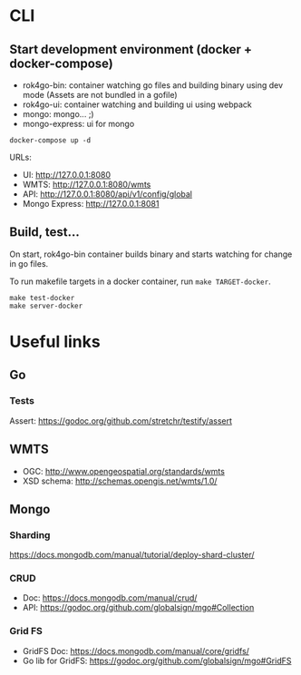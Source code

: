 # CLI

## Start development environment (docker + docker-compose)

* rok4go-bin: container watching go files and building binary using dev mode (Assets are not bundled in a gofile)
* rok4go-ui: container watching and building ui using webpack
* mongo: mongo... ;)
* mongo-express: ui for mongo

```
docker-compose up -d
```

URLs:

* UI: http://127.0.0.1:8080
* WMTS: http://127.0.0.1:8080/wmts
* API: http://127.0.0.1:8080/api/v1/config/global
* Mongo Express: http://127.0.0.1:8081


## Build, test...

On start, rok4go-bin container builds binary and starts watching for change in go files.

To run makefile targets in a docker container, run `make TARGET-docker`.

```
make test-docker
make server-docker
```

# Useful links

## Go

### Tests

Assert: https://godoc.org/github.com/stretchr/testify/assert

## WMTS

- OGC: http://www.opengeospatial.org/standards/wmts
- XSD schema: http://schemas.opengis.net/wmts/1.0/

## Mongo

### Sharding

https://docs.mongodb.com/manual/tutorial/deploy-shard-cluster/

### CRUD

- Doc: https://docs.mongodb.com/manual/crud/
- API: https://godoc.org/github.com/globalsign/mgo#Collection

### Grid FS

- GridFS Doc: https://docs.mongodb.com/manual/core/gridfs/
- Go lib for GridFS: https://godoc.org/github.com/globalsign/mgo#GridFS
